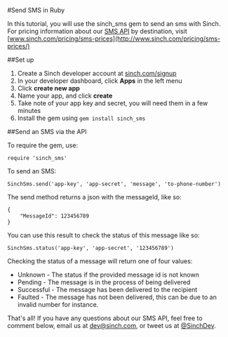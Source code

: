 #Send SMS in Ruby

In this tutorial, you will use the sinch_sms gem to send an sms with Sinch. For pricing information about our [SMS API](https://www.sinch.com/sms-api/) by destination, visit [www.sinch.com/pricing/sms-prices](http://www.sinch.com/pricing/sms-prices/)

##Set up

1. Create a Sinch developer account at [sinch.com/signup](http://www.sinch.com/dashboard/#/signup)
2. In your developer dashboard, click **Apps** in the left menu
3. Click **create new app**
4. Name your app, and click **create**
5. Take note of your app key and secret, you will need them in a few minutes
6. Install the gem using `gem install sinch_sms`

##Send an SMS via the API

To require the gem, use:

    require 'sinch_sms'
    
To send an SMS:

    SinchSms.send('app-key', 'app-secret', 'message', 'to-phone-number')
    
The send method returns a json with the messageId, like so:

    {
        "MessageId": 123456789
    }
    
You can use this result to check the status of this message like so:

    SinchSms.status('app-key', 'app-secret', '123456789')
    
Checking the status of a message will return one of four values:

- Unknown - The status if the provided message id is not known
- Pending - The message is in the process of being delivered
- Successful - The message has been delivered to the recipient
- Faulted - The message has not been delivered, this can be due to an invalid number for instance.
	
That's all! If you have any questions about our SMS API, feel free to comment below, email us at [dev@sinch.com](mailto:dev@sinch.com), or tweet us at [@SinchDev](http://www.twitter.com/sinchdev).


